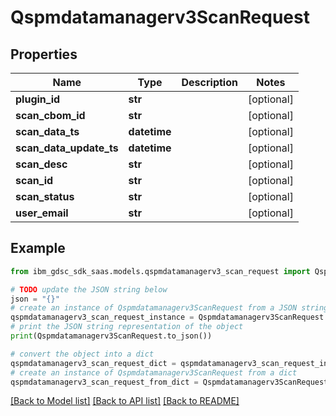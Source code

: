 # Qspmdatamanagerv3ScanRequest


## Properties

Name | Type | Description | Notes
------------ | ------------- | ------------- | -------------
**plugin_id** | **str** |  | [optional] 
**scan_cbom_id** | **str** |  | [optional] 
**scan_data_ts** | **datetime** |  | [optional] 
**scan_data_update_ts** | **datetime** |  | [optional] 
**scan_desc** | **str** |  | [optional] 
**scan_id** | **str** |  | [optional] 
**scan_status** | **str** |  | [optional] 
**user_email** | **str** |  | [optional] 

## Example

```python
from ibm_gdsc_sdk_saas.models.qspmdatamanagerv3_scan_request import Qspmdatamanagerv3ScanRequest

# TODO update the JSON string below
json = "{}"
# create an instance of Qspmdatamanagerv3ScanRequest from a JSON string
qspmdatamanagerv3_scan_request_instance = Qspmdatamanagerv3ScanRequest.from_json(json)
# print the JSON string representation of the object
print(Qspmdatamanagerv3ScanRequest.to_json())

# convert the object into a dict
qspmdatamanagerv3_scan_request_dict = qspmdatamanagerv3_scan_request_instance.to_dict()
# create an instance of Qspmdatamanagerv3ScanRequest from a dict
qspmdatamanagerv3_scan_request_from_dict = Qspmdatamanagerv3ScanRequest.from_dict(qspmdatamanagerv3_scan_request_dict)
```
[[Back to Model list]](../README.md#documentation-for-models) [[Back to API list]](../README.md#documentation-for-api-endpoints) [[Back to README]](../README.md)


